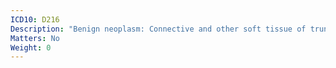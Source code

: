 ```yaml
---
ICD10: D216
Description: "Benign neoplasm: Connective and other soft tissue of trunk, unspecified"
Matters: No
Weight: 0
---
```


